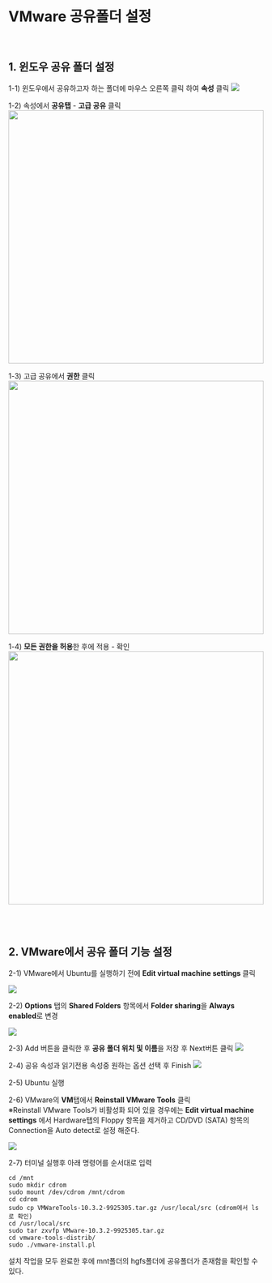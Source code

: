 # VMware 공유폴더 설정 

<br>

## 1. 윈도우 공유 폴더 설정 

1-1) 윈도우에서 공유하고자 하는 폴더에 마우스 오른쪽 클릭 하여 <b>속성</b> 클릭
![](../img/share1-1.png)

1-2) 속성에서 <b>공유탭</b> - <b>고급 공유</b> 클릭 
<img src="../img/share1-2.png" width="100%" height="500px">

1-3) 고급 공유에서 <b>권한</b> 클릭 
<img src="../img/share1-3.png" width="100%" height="500px">

1-4) <b>모든 권한을 허용</b>한 후에 적용 - 확인
<img src="../img/share1-4.png" width="100%" height="500px">

<br><br>

## 2. VMware에서 공유 폴더 기능 설정 

2-1) VMware에서 Ubuntu를 실행하기 전에 <b> Edit virtual machine settings </b> 클릭

![](../img/share2-1.png)

2-2) <b>Options</b> 탭의 <b>Shared Folders</b> 항목에서 <b>Folder sharing</b>을 <b>Always enabled</b>로 변경 

![](../img/share2-2.png)

2-3) Add 버튼을 클릭한 후 <b>공유 폴더 위치 및 이름</b>을 저장 후 Next버튼 클릭 
![](../img/share2-3.png)

2-4) 공유 속성과 읽기전용 속성중 원하는 옵션 선택 후 Finish 
![](../img/share2-4.png)

2-5) Ubuntu 실행 

2-6) VMware의 <b>VM</b>탭에서 <b>Reinstall VMware Tools</b> 클릭 <br>
※Reinstall VMware Tools가 비활성화 되어 있을 경우에는 <b>Edit virtual machine settings</b> 에서 Hardware탭의 Floppy 항목을 제거하고 CD/DVD (SATA) 항목의 Connection을 Auto detect로 설정 해준다. 

![](../img/share2-5.png)

2-7) 터미널 실행후 아래 명령어를 순서대로 입력 

```
cd /mnt 
sudo mkdir cdrom
sudo mount /dev/cdrom /mnt/cdrom 
cd cdrom 
sudo cp VMWareTools-10.3.2-9925305.tar.gz /usr/local/src (cdrom에서 ls로 확인) 
cd /usr/local/src 
sudo tar zxvfp VMware-10.3.2-9925305.tar.gz
cd vmware-tools-distrib/
sudo ./vmware-install.pl
```

설치 작업을 모두 완료한 후에 mnt폴더의 hgfs폴더에 공유폴더가 존재함을 확인할 수 있다. 
